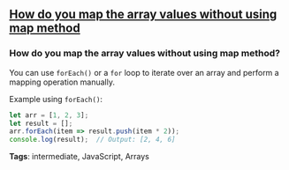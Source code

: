 ## [How do you map the array values without using map method](#how-do-you-map-the-array-values-without-using-map-method)

### How do you map the array values without using map method?

You can use `forEach()` or a `for` loop to iterate over an array and perform a mapping operation manually.

Example using `forEach()`:

```javascript
let arr = [1, 2, 3];
let result = [];
arr.forEach(item => result.push(item * 2));
console.log(result);  // Output: [2, 4, 6]
```

**Tags**: intermediate, JavaScript, Arrays



